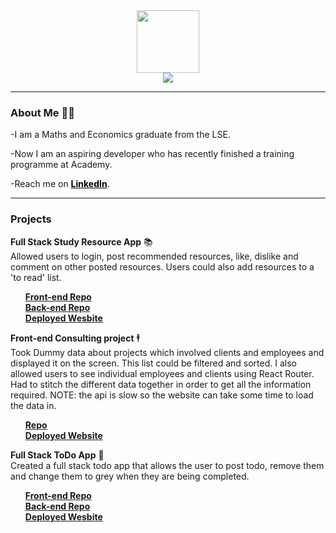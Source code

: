 <div align='center'>
  <img src='https://media.giphy.com/media/QssGEmpkyEOhBCb7e1/giphy.gif' width=100 />
</div>
<div align='center'> 
  <a href= 'https://www.linkedin.com/in/christian-sophocleous-bb4881200/'>
     <img src='https://img.shields.io/badge/LinkedIn-blue?logo=linkedin&logoColor=white&style=for-the-badge' />
  </a>
 </div>

---
### About Me 👨‍💻
-I am a Maths and Economics graduate from the LSE.

-Now I am an aspiring developer who has recently finished a training programme at Academy.

-Reach me on **<a style='color:black' href='https://www.linkedin.com/in/christian-sophocleous-bb4881200/'>LinkedIn</a>**.

---
### Projects
<b>Full Stack Study Resource App</b> 📚 <br/> 
Allowed users to login, post recommended resources, like, dislike and comment on other posted resources. Users could also add resources to a 'to read' list.
<ul>
  <b><a href= 'https://github.com/christian-2009/Study-Resource-Catalog-App-Frontend'>Front-end Repo</a></b><br/>
  <b><a href= 'https://github.com/christian-2009/Study-Resource-Catalog-App-Backend'>Back-end Repo</a></b><br/>
  <b><a href = 'https://academy-study-resources.netlify.app/'>Deployed Wesbite</a></b><br/>
</ul>

<b>Front-end Consulting project</b> 🕴️<br/> 
Took Dummy data about projects which involved clients and employees and displayed it on the screen. This list could be filtered and sorted. I also allowed users to see individual employees and clients using React Router. Had to stitch the different data together in order to get all the information required. NOTE: the api is slow so the website can take some time to load the data in.
<ul>
  <b><a href='https://github.com/christian-2009/consulting-project-data'>Repo</a></b><br/>
  <b><a href='https://christian-consulting-project.netlify.app/'>Deployed Website</a></b>
</ul>

<b>Full Stack ToDo App</b> 📝<br/>
Created a full stack todo app that allows the user to post todo, remove them and change them to grey when they are being completed.
  <ul>
  <b><a href= 'https://github.com/christian-2009/todo-app-frontend'>Front-end Repo</a></b><br/>
  <b><a href= 'https://github.com/christian-2009/todo-app-backend'>Back-end Repo</a></b><br/>
  <b><a href = 'https://christians-todo-app.netlify.app/'>Deployed Wesbite</a></b><br/>
</ul>
<!--
**christian-2009/christian-2009** is a ✨ _special_ ✨ repository because its `README.md` (this file) appears on your GitHub profile.

Here are some ideas to get you started:

- 🔭 I’m currently working on ...
- 🌱 I’m currently learning ...
- 👯 I’m looking to collaborate on ...
- 🤔 I’m looking for help with ...
- 💬 Ask me about ...
- 📫 How to reach me: ...
- 😄 Pronouns: ...
- ⚡ Fun fact: ...
-->
